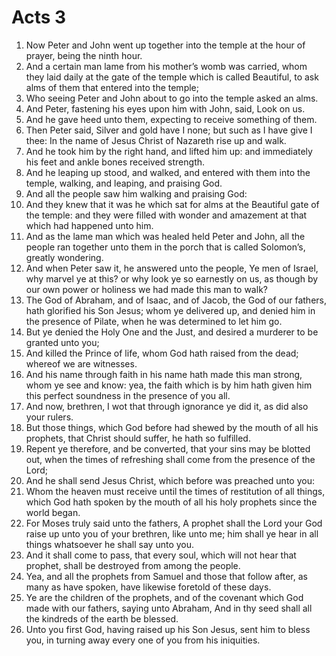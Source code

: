 ﻿# Acts 3
1. Now Peter and John went up together into the temple at the hour of prayer, being the ninth hour. 
2. And a certain man lame from his mother’s womb was carried, whom they laid daily at the gate of the temple which is called Beautiful, to ask alms of them that entered into the temple; 
3. Who seeing Peter and John about to go into the temple asked an alms. 
4. And Peter, fastening his eyes upon him with John, said, Look on us. 
5. And he gave heed unto them, expecting to receive something of them. 
6. Then Peter said, Silver and gold have I none; but such as I have give I thee: In the name of Jesus Christ of Nazareth rise up and walk. 
7. And he took him by the right hand, and lifted him up: and immediately his feet and ankle bones received strength. 
8. And he leaping up stood, and walked, and entered with them into the temple, walking, and leaping, and praising God. 
9. And all the people saw him walking and praising God: 
10. And they knew that it was he which sat for alms at the Beautiful gate of the temple: and they were filled with wonder and amazement at that which had happened unto him. 
11. And as the lame man which was healed held Peter and John, all the people ran together unto them in the porch that is called Solomon’s, greatly wondering. 
12.  And when Peter saw it, he answered unto the people, Ye men of Israel, why marvel ye at this? or why look ye so earnestly on us, as though by our own power or holiness we had made this man to walk? 
13. The God of Abraham, and of Isaac, and of Jacob, the God of our fathers, hath glorified his Son Jesus; whom ye delivered up, and denied him in the presence of Pilate, when he was determined to let him go. 
14. But ye denied the Holy One and the Just, and desired a murderer to be granted unto you; 
15. And killed the Prince of life, whom God hath raised from the dead; whereof we are witnesses. 
16. And his name through faith in his name hath made this man strong, whom ye see and know: yea, the faith which is by him hath given him this perfect soundness in the presence of you all. 
17. And now, brethren, I wot that through ignorance ye did it, as did also your rulers. 
18. But those things, which God before had shewed by the mouth of all his prophets, that Christ should suffer, he hath so fulfilled. 
19.  Repent ye therefore, and be converted, that your sins may be blotted out, when the times of refreshing shall come from the presence of the Lord; 
20. And he shall send Jesus Christ, which before was preached unto you: 
21. Whom the heaven must receive until the times of restitution of all things, which God hath spoken by the mouth of all his holy prophets since the world began. 
22. For Moses truly said unto the fathers, A prophet shall the Lord your God raise up unto you of your brethren, like unto me; him shall ye hear in all things whatsoever he shall say unto you. 
23. And it shall come to pass, that every soul, which will not hear that prophet, shall be destroyed from among the people. 
24. Yea, and all the prophets from Samuel and those that follow after, as many as have spoken, have likewise foretold of these days. 
25. Ye are the children of the prophets, and of the covenant which God made with our fathers, saying unto Abraham, And in thy seed shall all the kindreds of the earth be blessed. 
26. Unto you first God, having raised up his Son Jesus, sent him to bless you, in turning away every one of you from his iniquities. 
